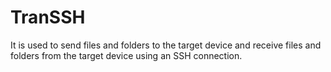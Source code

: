 # TranSSH
It is used to send files and folders to the target device and receive files and folders from the target device using an SSH connection.
